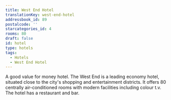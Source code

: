 ```yaml
---
title: West End Hotel
translationKey: west-end-hotel
addressbook_id: 89
postalcode: ''
starcategories_id: 4
rooms: 80
draft: false
id: hotel
type: hotels
tags:
  - Hotels
  - West End Hotel
---
```

A good value for money hotel. The West End is a leading economy hotel, situated close to the city's shopping and entertainment districts. It offers 80 centrally air-conditioned rooms with modern facilities including colour t.v. The hotel has a restaurant and bar.